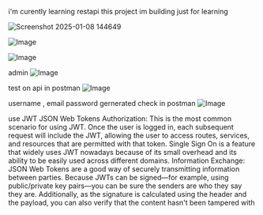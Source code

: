 i'm curently learning restapi this project im building just for learning

![Screenshot 2025-01-08 144649](https://github.com/user-attachments/assets/585879c8-a726-4592-ab96-d85a7afda9af)

![Image](https://github.com/user-attachments/assets/940286ac-4c24-4651-ae6e-88a7998870c5)

![Image](https://github.com/user-attachments/assets/028c27a9-eef0-45e7-abe6-889edf3c5fcb)

admin 
![Image](https://github.com/user-attachments/assets/46930292-3157-4d0c-9236-0553e84709bf)


test on api in postman
![Image](https://github.com/user-attachments/assets/83e57b14-5273-4d3a-bace-fb9d78e4f7e4)

username , email  password gernerated check in postman
![Image](https://github.com/user-attachments/assets/d2928250-7e16-4687-95b0-85a9c1eceacf)

use JWT JSON Web Tokens
Authorization: This is the most common scenario for using JWT. Once the user is logged in, each subsequent request will include the JWT, allowing the user to access routes, services, and resources that are permitted with that token. Single Sign On is a feature that widely uses JWT nowadays because of its small overhead and its ability to be easily used across different domains.
Information Exchange: JSON Web Tokens are a good way of securely transmitting information between parties. Because JWTs can be signed—for example, using public/private key pairs—you can be sure the senders are who they say they are. Additionally, as the signature is calculated using the header and the payload, you can also verify that the content hasn't been tampered with
